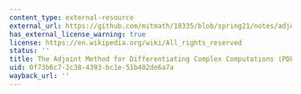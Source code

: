 ```yaml
---
content_type: external-resource
external_url: https://github.com/mitmath/18335/blob/spring21/notes/adjoint/adjoint-intro.pdf
has_external_license_warning: true
license: https://en.wikipedia.org/wiki/All_rights_reserved
status: ''
title: The Adjoint Method for Differentiating Complex Computations (PDF)
uid: 0f73b6c7-1c38-4393-bc1e-51b402de6a7a
wayback_url: ''
---
```


